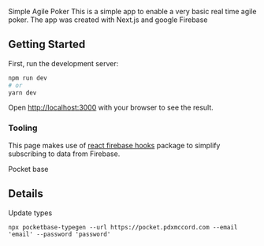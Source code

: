 Simple Agile Poker
This is a simple app to enable a very basic real time agile poker.
The app was created with Next.js and google Firebase

## Getting Started

First, run the development server:

```bash
npm run dev
# or
yarn dev
```

Open [http://localhost:3000](http://localhost:3000) with your browser to see the result.

### Tooling

This page makes use of [react firebase hooks](https://github.com/CSFrequency/react-firebase-hooks/tree/master/firestore) package to simplify subscribing to data from Firebase.

Pocket base

## Details

Update types

```
npx pocketbase-typegen --url https://pocket.pdxmccord.com --email 'email' --password 'password'
```
